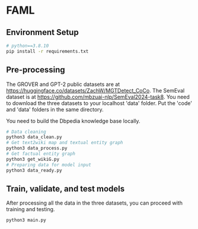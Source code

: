 # FAML

## Environment Setup
```bash
# python==3.8.10
pip install -r requirements.txt
```

## Pre-processing
The GROVER and GPT-2 public datasets are at https://huggingface.co/datasets/ZachW/MGTDetect_CoCo. The SemEval dataset is at https://github.com/mbzuai-nlp/SemEval2024-task8. You need to download the three datasets to your localhost 'data' folder.
Put the 'code' and 'data' folders in the same directory.

You need to build the Dbpedia knowledge base locally.

```bash
# Data cleaning
python3 data_clean.py
# Get text2wiki map and textual entity graph
python3 data_process.py
# Get factual entity graph
python3 get_wikiG.py
# Preparing data for model input
python3 data_ready.py
```

## Train, validate, and test models
After processing all the data in the three datasets, you can proceed with training and testing.
```bash
python3 main.py
```